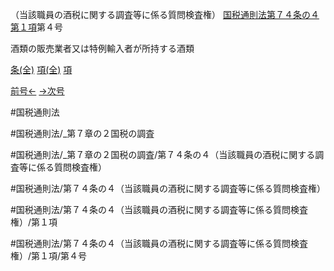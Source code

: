 （当該職員の酒税に関する調査等に係る質問検査権）
[国税通則法第７４条の４第１項](国税通則法＿＿＿＿＿第７４条の４第１項)第４号

酒類の販売業者又は特例輸入者が所持する酒類

[条(全)](国税通則法＿＿＿＿＿第７４条の４_.md)    [項(全)](国税通則法＿＿＿＿＿第７４条の４第１項_.md)    [項](国税通則法＿＿＿＿＿第７４条の４第１項.md)

[前号←](国税通則法＿＿＿＿＿第７４条の４第１項第３号.md)    [→次号](国税通則法＿＿＿＿＿第７４条の４第１項第５号.md)

#国税通則法

#国税通則法/_第７章の２国税の調査

#国税通則法/_第７章の２国税の調査/第７４条の４（当該職員の酒税に関する調査等に係る質問検査権）

#国税通則法/第７４条の４（当該職員の酒税に関する調査等に係る質問検査権）

#国税通則法/第７４条の４（当該職員の酒税に関する調査等に係る質問検査権）/第１項

#国税通則法/第７４条の４（当該職員の酒税に関する調査等に係る質問検査権）/第１項/第４号

